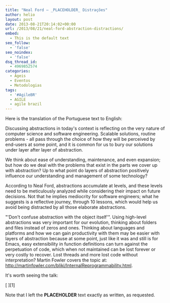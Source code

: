 ```yaml
---
title: "Neal Ford – _PLACEHOLDER_ Distrações"
author: helio
layout: post
date: 2013-08-21T20:14:02+00:00
url: /2013/08/21/neal-ford-abstraction-distractions/
embed:
  - This is the default text
seo_follow:
  - 'false'
seo_noindex:
  - 'false'
dsq_thread_id:
  - 4969852574
categories:
  - Ageis
  - Eventos
  - Metodologias
tags:
  - '#AgileBR'
  - AGILE
  - agile brazil
---
```


Here is the translation of the Portuguese text to English:

Discussing abstractions in today's context is reflecting on the very nature of computer science and software engineering. Scalable solutions, routine problems - all pass through the choice of how they will be perceived by end-users at some point, and it is common for us to bury our solutions under layer after layer of abstraction.

We think about ease of understanding, maintenance, and even expansion; but how do we deal with the problems that exist in the parts we cover up with abstraction? Up to what point do layers of abstraction positively influence our understanding and management of some technology?

According to Neal Ford, abstractions accumulate at levels, and these levels need to be meticulously analyzed while considering their impact on future decisions. Not that he implies mediocrity for software engineers; what he suggests is a reflective journey, through 10 lessons, which would help us avoid being distracted by all those elaborate abstractions.

"'Don't confuse abstraction with the object itself'". Using high-level abstractions was very important for our evolution, thinking about folders and files instead of zeros and ones. Thinking about languages and platforms and how we can gain productivity with them may be easier with layers of abstraction because at some point, just like it was and still is for Emacs, easy extensibility in function definitions can turn against the perpetuation of code, which when not maintained can be lost forever or very costly to recover. Lost threads and more lost code without interpretation? Martin Fowler covers the topic at: <http://martinfowler.com/bliki/InternalReprogrammability.html>.

It's worth seeing the talk:

[ ][1]

Note that I left the __PLACEHOLDER__ text exactly as written, as requested.